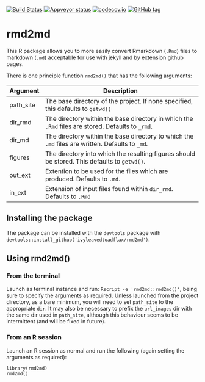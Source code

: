[![Build Status](https://travis-ci.org/ivyleavedtoadflax/rmd2md.svg?branch=master)](https://travis-ci.org/ivyleavedtoadflax/rmd2md)
[![Appveyor status](https://ci.appveyor.com/api/projects/status/05md5oxdoq8a5ldn/branch/master?svg=true
)](https://ci.appveyor.com/project/ivyleavedtoadflax/rmd2md/branch/master)
[![codecov.io](http://codecov.io/github/ivyleavedtoadflax/rmd2md/coverage.svg?branch=master)](http://codecov.io/github/ivyleavedtoadflax/rmd2md?branch=master)
[![GitHub tag](https://img.shields.io/github/tag/ivyleavedtoadflax/rmd2md.svg)](https://github.com/ivyleavedtoadflax/rmd2md/releases)

# rmd2md

This R package allows you to more easily convert Rmarkdown (`.Rmd`) files to markdown (`.md`) acceptable for use with jekyll and by extension github pages.

There is one principle function `rmd2md()` that has the following arguments:

|Argument|Description|
|---|---|
|path_site|The base directory of the project. If none specified, this defaults to `getwd()`|
|dir_rmd|The directory within the base directory in which the `.Rmd` files are stored. Defaults to `_rmd`.|
|dir_md|The directory within the base directory to which the `.md` files are written. Defaults to `_md`.|
|figures|The directory into which the resulting figures should be stored. This defaults to `getwd()`.|
|out_ext|Extention to be used for the files which are produced. Defaults to `.md`.|
|in_ext|Extension of input files found within `dir_rmd`. Defaults to `.Rmd`|

## Installing the package

The package can be installed with the `devtools` package with `devtools::install_github('ivyleavedtoadflax/rmd2md')`.

## Using rmd2md()

### From the terminal

Launch as terminal instance and run: `Rscript -e 'rmd2md::rmd2md()'`, being sure to specify the arguments as required. Unless launched from the project directory, as a bare minimum, you will need to set `path_site` to the appropriate `dir`. It may also be necessary to prefix the `url_images` dir with the same dir used in `path_site`, although this behaviour seems to be intermittent (and will be fixed in future).

### From an R session

Launch an R session as normal and run the following (again setting the arguments as required):

```
library(rmd2md)
rmd2md()
```
